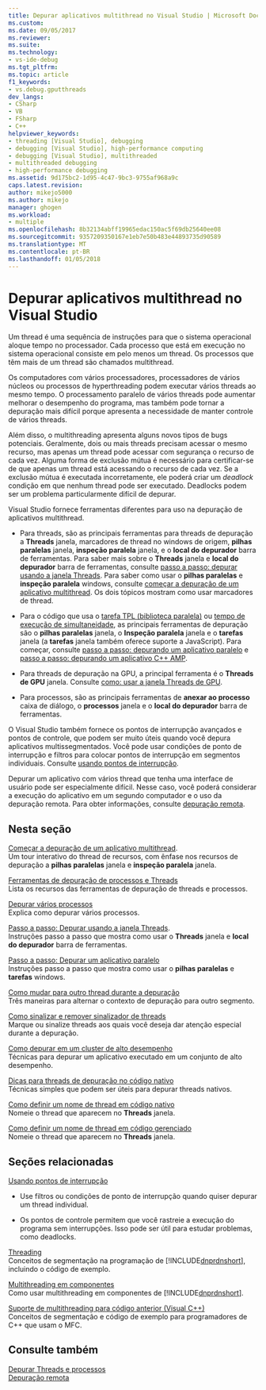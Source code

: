 ```yaml
---
title: Depurar aplicativos multithread no Visual Studio | Microsoft Docs
ms.custom: 
ms.date: 09/05/2017
ms.reviewer: 
ms.suite: 
ms.technology:
- vs-ide-debug
ms.tgt_pltfrm: 
ms.topic: article
f1_keywords:
- vs.debug.gputthreads
dev_langs:
- CSharp
- VB
- FSharp
- C++
helpviewer_keywords:
- threading [Visual Studio], debugging
- debugging [Visual Studio], high-performance computing
- debugging [Visual Studio], multithreaded
- multithreaded debugging
- high-performance debugging
ms.assetid: 9d175bc2-1d95-4c47-9bc3-9755af968a9c
caps.latest.revision: 
author: mikejo5000
ms.author: mikejo
manager: ghogen
ms.workload:
- multiple
ms.openlocfilehash: 8b32134abff19965edac150ac5f69db25640ee08
ms.sourcegitcommit: 9357209350167e1eb7e50b483e44893735d90589
ms.translationtype: MT
ms.contentlocale: pt-BR
ms.lasthandoff: 01/05/2018
---
```

# <a name="debug-multithreaded-applications-in-visual-studio"></a>Depurar aplicativos multithread no Visual Studio
Um thread é uma sequência de instruções para que o sistema operacional aloque tempo no processador. Cada processo que está em execução no sistema operacional consiste em pelo menos um thread. Os processos que têm mais de um thread são chamados multithread.  
  
Os computadores com vários processadores, processadores de vários núcleos ou processos de hyperthreading podem executar vários threads ao mesmo tempo. O processamento paralelo de vários threads pode aumentar melhorar o desempenho do programa, mas também pode tornar a depuração mais difícil porque apresenta a necessidade de manter controle de vários threads.  
  
Além disso, o multithreading apresenta alguns novos tipos de bugs potenciais. Geralmente, dois ou mais threads precisam acessar o mesmo recurso, mas apenas um thread pode acessar com segurança o recurso de cada vez. Alguma forma de exclusão mútua é necessário para certificar-se de que apenas um thread está acessando o recurso de cada vez. Se a exclusão mútua é executada incorretamente, ele poderá criar um *deadlock* condição em que nenhum thread pode ser executado. Deadlocks podem ser um problema particularmente difícil de depurar.

Visual Studio fornece ferramentas diferentes para uso na depuração de aplicativos multithread.

- Para threads, são as principais ferramentas para threads de depuração a **Threads** janela, marcadores de thread no windows de origem, **pilhas paralelas** janela, **inspeção paralela** janela, e o **local do depurador** barra de ferramentas. Para saber mais sobre o **Threads** janela e **local do depurador** barra de ferramentas, consulte [passo a passo: depurar usando a janela Threads](../debugger/how-to-use-the-threads-window.md). Para saber como usar o **pilhas paralelas** e **inspeção paralela** windows, consulte [começar a depuração de um aplicativo multithread](../debugger/get-started-debugging-multithreaded-apps.md). Os dois tópicos mostram como usar marcadores de thread.
  
- Para o código que usa o [tarefa TPL (biblioteca paralela)](/dotnet/standard/parallel-programming/task-parallel-library-tpl) ou [tempo de execução de simultaneidade](/cpp/parallel/concrt/concurrency-runtime/), as principais ferramentas de depuração são o **pilhas paralelas** janela, o **Inspeção paralela** janela e o **tarefas** janela (a **tarefas** janela também oferece suporte a JavaScript). Para começar, consulte [passo a passo: depurando um aplicativo paralelo](../debugger/walkthrough-debugging-a-parallel-application.md) e [passo a passo: depurando um aplicativo C++ AMP](/cpp/parallel/amp/walkthrough-debugging-a-cpp-amp-application). 

- Para threads de depuração na GPU, a principal ferramenta é o **Threads de GPU** janela. Consulte [como: usar a janela Threads de GPU](../debugger/how-to-use-the-gpu-threads-window.md).  

- Para processos, são as principais ferramentas de **anexar ao processo** caixa de diálogo, o **processos** janela e o **local do depurador** barra de ferramentas.  
  
O Visual Studio também fornece os pontos de interrupção avançados e pontos de controle, que podem ser muito úteis quando você depura aplicativos multissegmentados. Você pode usar condições de ponto de interrupção e filtros para colocar pontos de interrupção em segmentos individuais. Consulte [usando pontos de interrupção](../debugger/using-breakpoints.md). 
  
Depurar um aplicativo com vários thread que tenha uma interface de usuário pode ser especialmente difícil. Nesse caso, você poderá considerar a execução do aplicativo em um segundo computador e o uso da depuração remota. Para obter informações, consulte [depuração remota](../debugger/remote-debugging.md).  
  
## <a name="in-this-section"></a>Nesta seção
 [Começar a depuração de um aplicativo multithread](../debugger/get-started-debugging-multithreaded-apps.md).  
 Um tour interativo do thread de recursos, com ênfase nos recursos de depuração a **pilhas paralelas** janela e **inspeção paralela** janela.

 [Ferramentas de depuração de processos e Threads](../debugger/debug-threads-and-processes.md)  
 Lista os recursos das ferramentas de depuração de threads e processos.  
  
 [Depurar vários processos](../debugger/debug-multiple-processes.md)  
 Explica como depurar vários processos.

 [Passo a passo: Depurar usando a janela Threads](../debugger/how-to-use-the-threads-window.md).  
 Instruções passo a passo que mostra como usar o **Threads** janela e **local do depurador** barra de ferramentas. 

 [Passo a passo: Depurar um aplicativo paralelo](../debugger/walkthrough-debugging-a-parallel-application.md)  
 Instruções passo a passo que mostra como usar o **pilhas paralelas** e **tarefas** windows.  
  
 [Como mudar para outro thread durante a depuração](../debugger/how-to-switch-to-another-thread-while-debugging.md)  
 Três maneiras para alternar o contexto de depuração para outro segmento.  
  
 [Como sinalizar e remover sinalizador de threads](../debugger/how-to-flag-and-unflag-threads.md)  
 Marque ou sinalize threads aos quais você deseja dar atenção especial durante a depuração.    
  
 [Como depurar em um cluster de alto desempenho](../debugger/how-to-debug-on-a-high-performance-cluster.md)  
 Técnicas para depurar um aplicativo executado em um conjunto de alto desempenho.  

 [Dicas para threads de depuração no código nativo](../debugger/tips-for-debugging-threads-in-native-code.md)  
 Técnicas simples que podem ser úteis para depurar threads nativos. 

 [Como definir um nome de thread em código nativo](../debugger/how-to-set-a-thread-name-in-native-code.md)  
 Nomeie o thread que aparecem no **Threads** janela.  
  
 [Como definir um nome de thread em código gerenciado](../debugger/how-to-set-a-thread-name-in-managed-code.md)  
 Nomeie o thread que aparecem no **Threads** janela. 
  
## <a name="related-sections"></a>Seções relacionadas  
 [Usando pontos de interrupção](../debugger/using-breakpoints.md)

 - Use filtros ou condições de ponto de interrupção quando quiser depurar um thread individual.  
  
 - Os pontos de controle permitem que você rastreie a execução do programa sem interrupções. Isso pode ser útil para estudar problemas, como deadlocks.  
  
 [Threading](/dotnet/standard/threading/index)  
 Conceitos de segmentação na programação de [!INCLUDE[dnprdnshort](../code-quality/includes/dnprdnshort_md.md)], incluindo o código de exemplo.  
  
 [Multithreading em componentes](http://msdn.microsoft.com/Library/2fc31e68-fb71-4544-b654-0ce720478779)  
 Como usar multithreading em componentes de [!INCLUDE[dnprdnshort](../code-quality/includes/dnprdnshort_md.md)].  
  
 [Suporte de multithreading para código anterior (Visual C++)](/cpp/parallel/multithreading/multithreading-support-for-older-code-visual-cpp)  
 Conceitos de segmentação e código de exemplo para programadores de C++ que usam o MFC.  
  
## <a name="see-also"></a>Consulte também  
 [Depurar Threads e processos](../debugger/debug-threads-and-processes.md)   
 [Depuração remota](../debugger/remote-debugging.md)